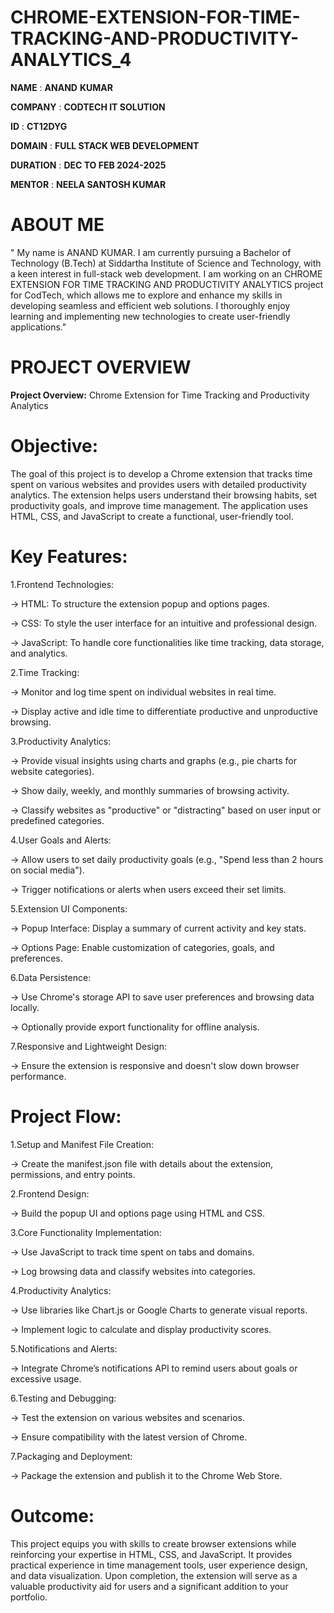 # CHROME-EXTENSION-FOR-TIME-TRACKING-AND-PRODUCTIVITY-ANALYTICS_4
**NAME** : **ANAND** **KUMAR**


**COMPANY** : **CODTECH IT SOLUTION**

**ID** : **CT12DYG**

**DOMAIN** : **FULL STACK WEB DEVELOPMENT**

**DURATION** : **DEC TO FEB 2024-2025**

**MENTOR** : **NEELA SANTOSH KUMAR**

# ABOUT ME
" My name is ANAND KUMAR. I am currently pursuing a Bachelor of Technology (B.Tech) at Siddartha Institute of Science and Technology, with a keen interest in full-stack web development. I am working on an CHROME EXTENSION FOR TIME TRACKING AND PRODUCTIVITY ANALYTICS project for CodTech, which allows me to explore and enhance my skills in developing seamless and efficient web solutions. I thoroughly enjoy learning and implementing new technologies to create user-friendly applications."

# PROJECT OVERVIEW

**Project Overview:** Chrome Extension for Time Tracking and Productivity Analytics

# Objective:

The goal of this project is to develop a Chrome extension that tracks time spent on various websites and provides users with detailed productivity analytics. The extension helps users understand their browsing habits, set productivity goals, and improve time management. The application uses HTML, CSS, and JavaScript to create a functional, user-friendly tool.

# Key Features:

1.Frontend Technologies:

-> HTML: To structure the extension popup and options pages.

-> CSS: To style the user interface for an intuitive and professional design.

-> JavaScript: To handle core functionalities like time tracking, data storage, and analytics.

2.Time Tracking:

-> Monitor and log time spent on individual websites in real time.

-> Display active and idle time to differentiate productive and unproductive browsing.

3.Productivity Analytics:

-> Provide visual insights using charts and graphs (e.g., pie charts for website categories).

-> Show daily, weekly, and monthly summaries of browsing activity.

-> Classify websites as "productive" or "distracting" based on user input or predefined categories.

4.User Goals and Alerts:

-> Allow users to set daily productivity goals (e.g., "Spend less than 2 hours on social media").

-> Trigger notifications or alerts when users exceed their set limits.

5.Extension UI Components:

-> Popup Interface: Display a summary of current activity and key stats.

-> Options Page: Enable customization of categories, goals, and preferences.

6.Data Persistence:

-> Use Chrome's storage API to save user preferences and browsing data locally.

-> Optionally provide export functionality for offline analysis.

7.Responsive and Lightweight Design:

-> Ensure the extension is responsive and doesn't slow down browser performance.

# Project Flow:

1.Setup and Manifest File Creation:

-> Create the manifest.json file with details about the extension, permissions, and entry points.

2.Frontend Design:

-> Build the popup UI and options page using HTML and CSS.

3.Core Functionality Implementation:

-> Use JavaScript to track time spent on tabs and domains.

-> Log browsing data and classify websites into categories.

4.Productivity Analytics:

-> Use libraries like Chart.js or Google Charts to generate visual reports.

-> Implement logic to calculate and display productivity scores.

5.Notifications and Alerts:

-> Integrate Chrome’s notifications API to remind users about goals or excessive usage.

6.Testing and Debugging:

-> Test the extension on various websites and scenarios.

-> Ensure compatibility with the latest version of Chrome.

7.Packaging and Deployment:

-> Package the extension and publish it to the Chrome Web Store.

# Outcome:
This project equips you with skills to create browser extensions while reinforcing your expertise in HTML, CSS, and JavaScript. It provides practical experience in time management tools, user experience design, and data visualization. Upon completion, the extension will serve as a valuable productivity aid for users and a significant addition to your portfolio.
